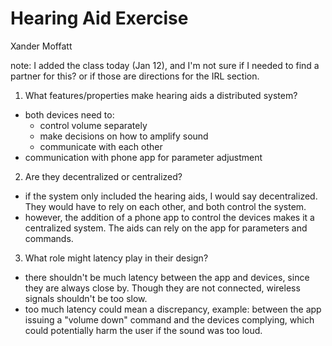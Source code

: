 # Hearing Aid Exercise

Xander Moffatt

note: I added the class today (Jan 12), and I'm not sure if I needed to find a partner for this? or if those are directions for the IRL section.

1. What features/properties make hearing aids a distributed system?

* both devices need to:
  * control volume separately
  * make decisions on how to amplify sound
  * communicate with each other
* communication with phone app for parameter adjustment

2. Are they decentralized or centralized?

* if the system only included the hearing aids, I would say decentralized. They would have to rely on each other, and both control the system.
* however, the addition of a phone app to control the devices makes it a centralized system. The aids can rely on the app for parameters and commands.

3. What role might latency play in their design?

* there shouldn't be much latency between the app and devices, since they are always close by. Though they are not connected, wireless signals shouldn't be too slow.
* too much latency could mean a discrepancy, example: between the app issuing a "volume down" command and the devices complying, which could potentially harm the user if the sound was too loud.
